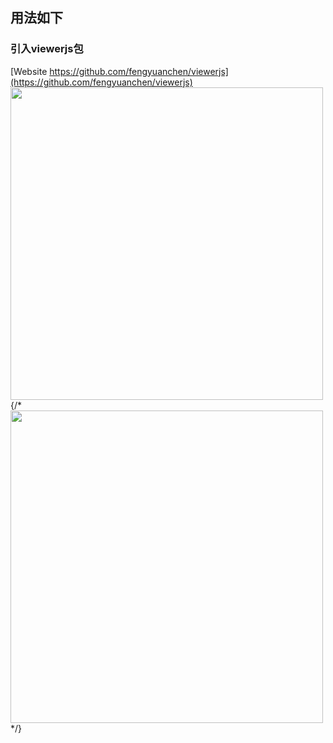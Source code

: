 ## 用法如下
### 引入viewerjs包
[Website https://github.com/fengyuanchen/viewerjs](https://github.com/fengyuanchen/viewerjs)
 <ImageViewer id='testimgid' >
    <img src={url} alt="" width="500px" height="500px"></img>
    {/* <img src={url1} alt="" width="500px" height="500px"></img> */}
</ImageViewer>